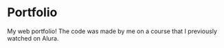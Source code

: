 # Portfolio
My web portfolio! The code was made by me on a course that I previously watched on Alura.
